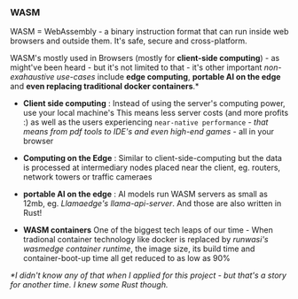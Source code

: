 
### WASM

WASM = WebAssembly - a binary instruction format that can run inside web browsers and outside them. It's safe, secure and cross-platform.

WASM's mostly used in Browsers (mostly for __client-side computing__) - as might've been heard - but it's not limited to that - it's other important _non-exahaustive use-cases_ include __edge computing__, __portable AI on the edge__ and __even replacing traditional docker containers__.*
  - __Client side computing__ :
    Instead of using the server's computing power, use your local machine's
    This means less server costs (and more profits :) as well as the users experiencing `near-native performance` - *that means from pdf tools to IDE's and even high-end games* - all in your browser

  - __Computing on the Edge__ :
    Similar to client-side-computing but the data is processed at intermediary nodes placed near the client, eg. routers, network towers or traffic cameraes

  - __portable AI on the edge__ :
    AI models run WASM servers as small as 12mb, eg. _Llamaedge's llama-api-server_. And those are also written in Rust!

  - __WASM containers__
    One of the biggest tech leaps of our time - When tradional container technology like docker is replaced by _runwasi's wasmedge container runtime_, the image size, its build time and container-boot-up time all get reduced to as low as 90%

_*I didn't know any of that when I applied for this project - but that's a story for another time. I knew some Rust though._